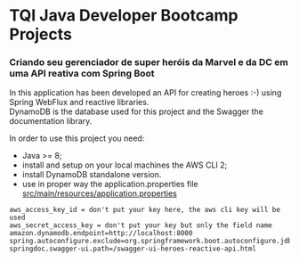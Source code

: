 # TQI Java Developer Bootcamp Projects
### Criando seu gerenciador de super heróis da Marvel e da DC em uma API reativa com Spring Boot
In this application has been developed an API for creating heroes :-) using Spring WebFlux and reactive libraries.  
DynamoDB is the database used for this project and the Swagger the documentation library.

In order to use this project you need:
- Java >= 8;
- install and setup on your local machines the AWS CLI 2;
- install DynamoDB standalone version.
- use in proper way the application.properties file [src/main/resources/application.properties](src/main/resources/application.properties)
```
aws_access_key_id = don't put your key here, the aws cli key will be used
aws_secret_access_key = don't put your key but only the field name
amazon.dynamodb.endpoint=http://localhost:8000
spring.autoconfigure.exclude=org.springframework.boot.autoconfigure.jdbc.DataSourceAutoConfiguration
springdoc.swagger-ui.path=/swagger-ui-heroes-reactive-api.html
```

